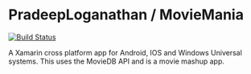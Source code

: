 # PradeepLoganathan / MovieMania


[![Build Status](https://travis-ci.org/PradeepLoganathan/MovieMania.svg?branch=master)](https://travis-ci.org/PradeepLoganathan/MovieMania)



A Xamarin cross platform app for Android, IOS and Windows Universal systems. This uses the MovieDB API and is a movie mashup app.
